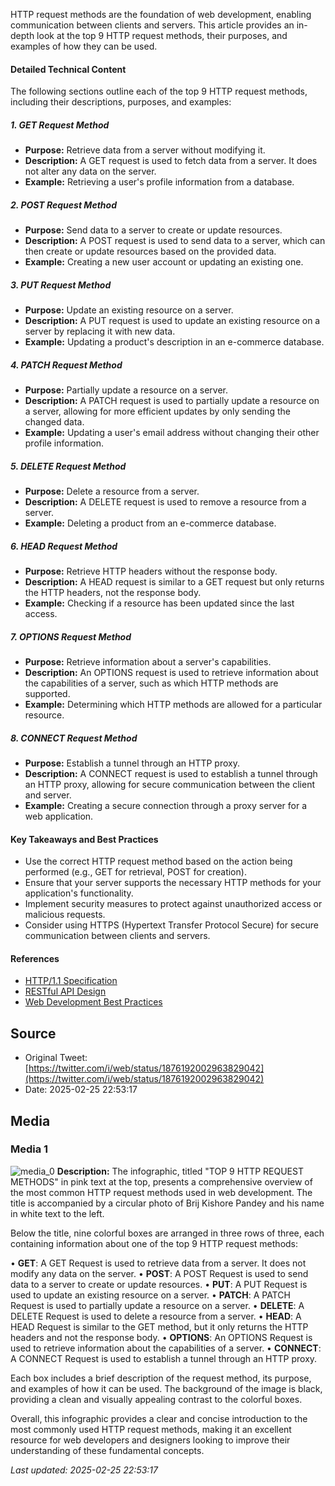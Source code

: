 HTTP request methods are the foundation of web development, enabling communication between clients and servers. This article provides an in-depth look at the top 9 HTTP request methods, their purposes, and examples of how they can be used.

#### Detailed Technical Content
The following sections outline each of the top 9 HTTP request methods, including their descriptions, purposes, and examples:

##### 1. GET Request Method
* **Purpose:** Retrieve data from a server without modifying it.
* **Description:** A GET request is used to fetch data from a server. It does not alter any data on the server.
* **Example:** Retrieving a user's profile information from a database.

##### 2. POST Request Method
* **Purpose:** Send data to a server to create or update resources.
* **Description:** A POST request is used to send data to a server, which can then create or update resources based on the provided data.
* **Example:** Creating a new user account or updating an existing one.

##### 3. PUT Request Method
* **Purpose:** Update an existing resource on a server.
* **Description:** A PUT request is used to update an existing resource on a server by replacing it with new data.
* **Example:** Updating a product's description in an e-commerce database.

##### 4. PATCH Request Method
* **Purpose:** Partially update a resource on a server.
* **Description:** A PATCH request is used to partially update a resource on a server, allowing for more efficient updates by only sending the changed data.
* **Example:** Updating a user's email address without changing their other profile information.

##### 5. DELETE Request Method
* **Purpose:** Delete a resource from a server.
* **Description:** A DELETE request is used to remove a resource from a server.
* **Example:** Deleting a product from an e-commerce database.

##### 6. HEAD Request Method
* **Purpose:** Retrieve HTTP headers without the response body.
* **Description:** A HEAD request is similar to a GET request but only returns the HTTP headers, not the response body.
* **Example:** Checking if a resource has been updated since the last access.

##### 7. OPTIONS Request Method
* **Purpose:** Retrieve information about a server's capabilities.
* **Description:** An OPTIONS request is used to retrieve information about the capabilities of a server, such as which HTTP methods are supported.
* **Example:** Determining which HTTP methods are allowed for a particular resource.

##### 8. CONNECT Request Method
* **Purpose:** Establish a tunnel through an HTTP proxy.
* **Description:** A CONNECT request is used to establish a tunnel through an HTTP proxy, allowing for secure communication between the client and server.
* **Example:** Creating a secure connection through a proxy server for a web application.

#### Key Takeaways and Best Practices
* Use the correct HTTP request method based on the action being performed (e.g., GET for retrieval, POST for creation).
* Ensure that your server supports the necessary HTTP methods for your application's functionality.
* Implement security measures to protect against unauthorized access or malicious requests.
* Consider using HTTPS (Hypertext Transfer Protocol Secure) for secure communication between clients and servers.

#### References
* [HTTP/1.1 Specification](https://tools.ietf.org/html/rfc7231)
* [RESTful API Design](https://restfulapi.net/)
* [Web Development Best Practices](https://developer.mozilla.org/en-US/docs/Learn/Best_practices)
## Source

- Original Tweet: [https://twitter.com/i/web/status/1876192002963829042](https://twitter.com/i/web/status/1876192002963829042)
- Date: 2025-02-25 22:53:17


## Media

### Media 1
![media_0](./media_0.jpg)
**Description:** The infographic, titled "TOP 9 HTTP REQUEST METHODS" in pink text at the top, presents a comprehensive overview of the most common HTTP request methods used in web development. The title is accompanied by a circular photo of Brij Kishore Pandey and his name in white text to the left.

Below the title, nine colorful boxes are arranged in three rows of three, each containing information about one of the top 9 HTTP request methods:

• **GET**: A GET Request is used to retrieve data from a server. It does not modify any data on the server.
• **POST**: A POST Request is used to send data to a server to create or update resources.
• **PUT**: A PUT Request is used to update an existing resource on a server.
• **PATCH**: A PATCH Request is used to partially update a resource on a server.
• **DELETE**: A DELETE Request is used to delete a resource from a server.
• **HEAD**: A HEAD Request is similar to the GET method, but it only returns the HTTP headers and not the response body.
• **OPTIONS**: An OPTIONS Request is used to retrieve information about the capabilities of a server.
• **CONNECT**: A CONNECT Request is used to establish a tunnel through an HTTP proxy.

Each box includes a brief description of the request method, its purpose, and examples of how it can be used. The background of the image is black, providing a clean and visually appealing contrast to the colorful boxes.

Overall, this infographic provides a clear and concise introduction to the most commonly used HTTP request methods, making it an excellent resource for web developers and designers looking to improve their understanding of these fundamental concepts.

*Last updated: 2025-02-25 22:53:17*